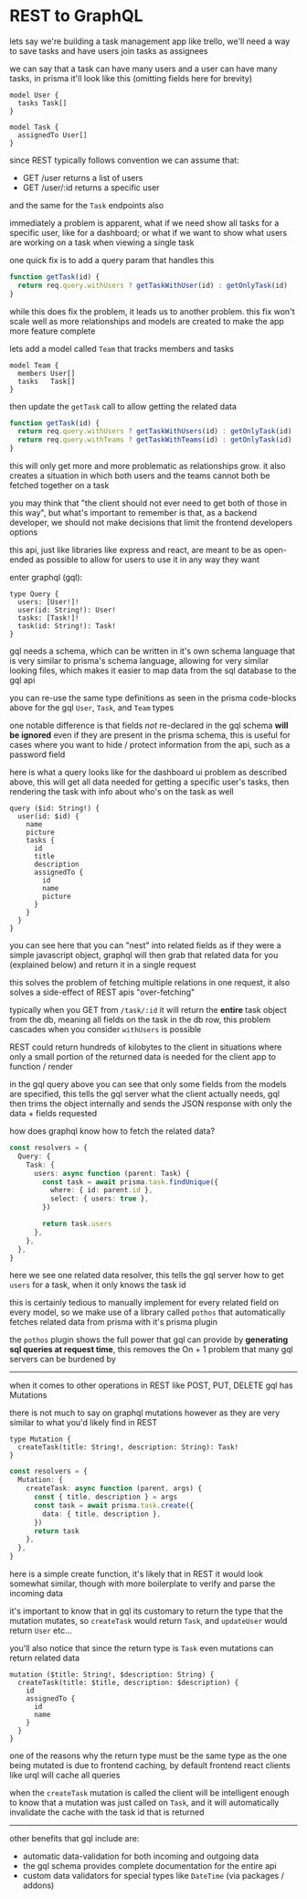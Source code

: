# REST to GraphQL

lets say we're building a task management app like trello, we'll need a way to save tasks and have users join tasks as assignees

we can say that a task can have many users and a user can have many tasks, in prisma it'll look like this (omitting fields here for brevity)

```prisma
model User {
  tasks Task[]
}

model Task {
  assignedTo User[]
}
```

since REST typically follows convention we can assume that:

- GET /user returns a list of users
- GET /user/:id returns a specific user

and the same for the `Task` endpoints also

immediately a problem is apparent, what if we need show all tasks for a specific user, like for a dashboard; or what if we want to show what users are working on a task when viewing a single task

one quick fix is to add a query param that handles this

```ts
function getTask(id) {
  return req.query.withUsers ? getTaskWithUser(id) : getOnlyTask(id)
}
```

while this does fix the problem, it leads us to another problem. this fix won't scale well as more relationships and models are created to make the app more feature complete

lets add a model called `Team` that tracks members and tasks

```prisma
model Team {
  members User[]
  tasks   Task[]
}
```

then update the `getTask` call to allow getting the related data

```ts
function getTask(id) {
  return req.query.withUsers ? getTaskWithUsers(id) : getOnlyTask(id)
  return req.query.withTeams ? getTaskWithTeams(id) : getOnlyTask(id)
}
```

this will only get more and more problematic as relationships grow. it also creates a situation in which both users and the teams cannot both be fetched together on a task

you may think that "the client should not ever need to get both of those in this way", but what's important to remember is that, as a backend developer, we should not make decisions that limit the frontend developers options

this api, just like libraries like express and react, are meant to be as open-ended as possible to allow for users to use it in any way they want

enter graphql (gql):

```gql
type Query {
  users: [User!]!
  user(id: String!): User!
  tasks: [Task!]!
  task(id: String!): Task!
}
```

gql needs a schema, which can be written in it's own schema language that is very similar to prisma's schema language, allowing for very similar looking files, which makes it easier to map data from the sql database to the gql api

you can re-use the same type definitions as seen in the prisma code-blocks above for the gql `User`, `Task`, and `Team` types

one notable difference is that fields _not_ re-declared in the gql schema **will be ignored** even if they are present in the prisma schema, this is useful for cases where you want to hide / protect information from the api, such as a password field

here is what a query looks like for the dashboard ui problem as described above, this will get all data needed for getting a specific user's tasks, then rendering the task with info about who's on the task as well

```gql
query ($id: String!) {
  user(id: $id) {
    name
    picture
    tasks {
      id
      title
      description
      assignedTo {
        id
        name
        picture
      }
    }
  }
}
```

you can see here that you can "nest" into related fields as if they were a simple javascript object, graphql will then grab that related data for you (explained below) and return it in a single request

this solves the problem of fetching multiple relations in one request, it also solves a side-effect of REST apis "over-fetching"

typically when you GET from `/task/:id` it will return the **entire** task object from the db, meaning all fields on the task in the db row, this problem cascades when you consider `withUsers` is possible

REST could return hundreds of kilobytes to the client in situations where only a small portion of the returned data is needed for the client app to function / render

in the gql query above you can see that only some fields from the models are specified, this tells the gql server what the client actually needs, gql then trims the object internally and sends the JSON response with only the data + fields requested

how does graphql know how to fetch the related data?

```ts
const resolvers = {
  Query: {
    Task: {
      users: async function (parent: Task) {
        const task = await prisma.task.findUnique({
          where: { id: parent.id },
          select: { users: true },
        })

        return task.users
      },
    },
  },
}
```

here we see one related data resolver, this tells the gql server how to get `users` for a task, when it only knows the task id

this is certainly tedious to manually implement for every related field on every model, so we make use of a library called `pothos` that automatically fetches related data from prisma with it's prisma plugin

the `pothos` plugin shows the full power that gql can provide by **generating sql queries at request time**, this removes the On + 1 problem that many gql servers can be burdened by

---

when it comes to other operations in REST like POST, PUT, DELETE gql has Mutations

there is not much to say on graphql mutations however as they are very similar to what you'd likely find in REST

```gql
type Mutation {
  createTask(title: String!, description: String): Task!
}
```

```ts
const resolvers = {
  Mutation: {
    createTask: async function (parent, args) {
      const { title, description } = args
      const task = await prisma.task.create({
        data: { title, description },
      })
      return task
    },
  },
}
```

here is a simple create function, it's likely that in REST it would look somewhat similar, though with more boilerplate to verify and parse the incoming data

it's important to know that in gql its customary to return the type that the mutation mutates, so `createTask` would return `Task`, and `updateUser` would return `User` etc...

you'll also notice that since the return type is `Task` even mutations can return related data

```gql
mutation ($title: String!, $description: String) {
  createTask(title: $title, description: $description) {
    id
    assignedTo {
      id
      name
    }
  }
}
```

one of the reasons why the return type must be the same type as the one being mutated is due to frontend caching, by default frontend react clients like urql will cache all queries

when the `createTask` mutation is called the client will be intelligent enough to know that a mutation was just called on `Task`, and it will automatically invalidate the cache with the task id that is returned

---

other benefits that gql include are:

- automatic data-validation for both incoming and outgoing data
- the gql schema provides complete documentation for the entire api
- custom data validators for special types like `DateTime` (via packages / addons)

